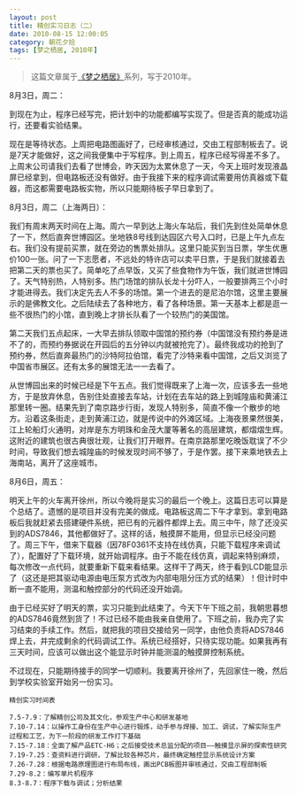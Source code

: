 ```yaml
---
layout: post
title: 精创实习日志（二）
date: 2010-08-15 12:00:05
category: 朝花夕拾
tags: [梦之栖居, 2010年]
---
```


> 这篇文章属于[《梦之栖居》](/posts/where-the-dreams-reside/)系列，写于2010年。
	
<!--more-->

8月3日，周二：

到现在为止，程序已经写完，把计划中的功能都编写实现了。但是否真的能成功运行，还要看实验结果。

现在是等待状态。上周把电路图画好了，已经审核通过，交由工程部制板去了。说是7天才能做好，这之间我便集中于写程序。到上周五，程序已经写得差不多了。上周末公司请我们去看了世博会，昨天因为太累休息了一天，今天上班时发现液晶屏已经拿到，但电路板还没有做好。由于我接下来的程序调试需要用仿真器或下载器，而这都需要电路板实物，所以只能期待板子早日拿到了。

8月3日，周二（上海两日）：

我们有周末两天时间在上海。周六一早到达上海火车站后，我们先到住处简单休息了一下，然后直奔世博园区。坐地铁8号线到达园区六号入口时，已是上午九点左右。我们没有提前买票，就在旁边的售票处排队。这里只能买到当日票，学生优惠价100一张。问了一下志愿者，不远处的特许店可以卖平日票，于是我们就接着去把第二天的票也买了。简单吃了点早饭，又买了些食物作为午饭，我们就进世博园了。天气特别热，人特别多。热门场馆的排队长龙十分吓人，一般要排两三个小时才能进得去。我们决定先去人不多的场馆。第一个进去的是尼泊尔馆，这里主要展示的是佛教文化。之后陆续去了各种地方，看了各种场景。第一天基本上都是逛一些不很热门的小馆，直到晚上才排长队看了一个较热门的美国馆。

第二天我们五点起床，一大早去排队领取中国馆的预约券（中国馆没有预约券是进不了的，而预约券据说在开园后的五分钟以内就被抢完了）。最终我成功的抢到了预约券，然后直奔最热门的沙特阿拉伯馆，看完了沙特来看中国馆，之后又浏览了中国省市展区。还有太多的展馆无法一一去看了。

从世博园出来的时候已经是下午五点。我们觉得既来了上海一次，应该多去一些地方，于是放弃休息，告别住处直接去车站，计划在去车站的路上到城隍庙和黄浦江那里转一圈。结果先到了南京路步行街，发现人特别多，简直不像一个散步的地方。沿着这条街走，走到黄浦江边，就是传说中的外滩区域。上海夜景果然很美，江上轮船灯火通明，对岸是东方明珠和金茂大厦等著名的高层建筑，都熠熠生辉。这附近的建筑也很古典很壮观，让我们打开眼界。在南京路那里吃晚饭耽误了不少时间，导致我们想去城隍庙的时候发现时间不够了，于是作罢。接下来乘地铁去上海南站，离开了这座城市。

8月6日，周五：

明天上午的火车离开徐州，所以今晚将是实习的最后一个晚上。这篇日志可以算是个总结了。遗憾的是项目并没有完美的做成。电路板这周二下午才拿到。拿到电路板后我就赶紧去搭建硬件系统，把已有的元器件都焊上去。周三中午，除了还没买到的ADS7846，其他都做好了。这样的话，触摸屏不能用，但显示已经没问题了。周三下午，借来下载器（因78F0361不支持在线仿真，只能下载程序来调试了），配置好了下载环境，就开始调程序。由于不能在线仿真，调起来特别麻烦，每次修改一点代码，就要重新下载来看结果。这样干了两天，终于看到LCD能显示了（这还是把其驱动电源由电压泵方式改为内部电阻分压方式的结果）！但计时中断一直不能用，测温和触控部分的代码还没开始调。

由于已经买好了明天的票，实习只能到此结束了。今天下午下班之前，我朝思暮想的ADS7846竟然到货了！不过已经不能由我亲自使用了。下班之前，我办完了实习结束的手续工作。然后，就把我的项目交接给另一同学，由他负责将ADS7846焊上去，并完成剩余的代码调试工作。系统已经搭好，只待实现功能。如果我再有三天时间，应该可以做出这个能显示时钟并能测温的触摸屏控制系统。

不过现在，只能期待接手的同学一切顺利。我要离开徐州了，先回家住一晚，然后到学校实验室开始另一份实习。

	精创实习时间表

	7.5-7.9：了解精创公司及其文化，参观生产中心和研发基地
	7.10-7.14：以操作工身份在生产中心进行锻炼，动手参与焊接、加工、调试，了解实际生产过程和工艺，为下一阶段的研发工作打下基础
	7.15-7.18：全面了解产品ETC-H6；之后接受技术总监分配的项目——触摸显示屏的探索性研究
	7.19-7.25：查资料进行调研，了解比较各种芯片，最终确定触控显示系统设计方案
	7.26-7.28：根据电路原理图进行布局布线，画出PCB板图并审核通过，交由工程部制板
	7.29-8.2：编写单片机程序
	8.3-8.7：程序下载与调试；分析结果